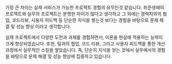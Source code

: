 가장 큰 차이는 실제 서비스가 가능한 프로젝트 경험의 유무인것 같습니다. 취준생때의 프로젝트와 실무의 프로젝트는 분명한 차이가 많다고 생각하고 그 외에는 경력자와의 협업, 코드리뷰, 사용자 피드백 등 단순한 지식을 쌓는것 보다는 경험을 바탕으로 문제 해결 및 성능 향상 이라고 생각합니다.

실제 프로젝트에서 다양한 도전과 과제를 경험하면서, 이론을 현실에 적용하는 능력이 크게 향상되었습니다. 또한, 팀과의 협업, 코드 리뷰, 그리고 사용자 피드백을 통한 개선 과정에서 실무적인 스킬을 쌓았습니다. 즉, 단순히 지식을 얻는 것에서 실무에서의 경험을 바탕으로 문제 해결 및 성능 향상에 집중하고 있습니다.
